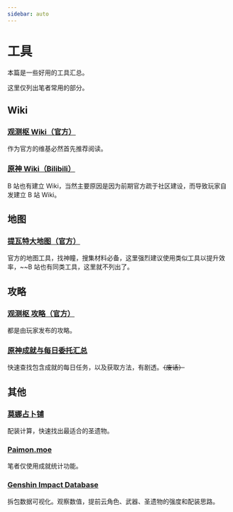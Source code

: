 ```yaml
---
sidebar: auto
---
```


# 工具

本篇是一些好用的工具汇总。

这里仅列出笔者常用的部分。

## Wiki

### [观测枢 Wiki（官方）](https://bbs.mihoyo.com/ys/obc/)

作为官方的维基必然首先推荐阅读。

### [原神 Wiki（Bilibili）](https://wiki.biligame.com/ys/)

B 站也有建立 Wiki，当然主要原因是因为前期官方疏于社区建设，而导致玩家自发建立 B 站 Wiki。

## 地图

### [提瓦特大地图（官方）](https://webstatic.mihoyo.com/ys/app/interactive-map/index.html)

官方的地图工具，找神瞳，搜集材料必备，这里强烈建议使用类似工具以提升效率，~~B 站也有同类工具，这里就不列出了。

## 攻略

### [观测枢 攻略（官方）](https://bbs.mihoyo.com/ys/strategy/)

都是由玩家发布的攻略。

### [原神成就与每日委托汇总](https://docs.qq.com/sheet/DS01hbnZwZm5KVnBB)

快速查找包含成就的每日任务，以及获取方法，有剧透。~~（废话）~~

## 其他

### [莫娜占卜铺](https://www.mona-uranai.com/)

配装计算，快速找出最适合的圣遗物。

### [Paimon.moe](https://paimon.moe/)

笔者仅使用成就统计功能。

### [Genshin Impact Database](https://genshin.honeyhunterworld.com/)

拆包数据可视化。观察数值，提前云角色、武器、圣遗物的强度和配装思路。
